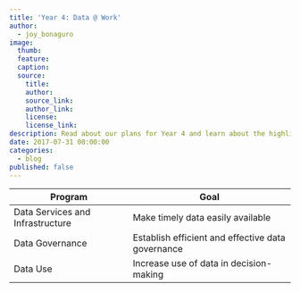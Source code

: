 ```yaml
---
title: 'Year 4: Data @ Work'
author:
  - joy_bonaguro
image:
  thumb: 
  feature: 
  caption:
  source:
    title: 
    author: 
    source_link: 
    author_link:
    license: 
    license_link: 
description: Read about our plans for Year 4 and learn about the highlights from Year 3
date: 2017-07-31 00:00:00
categories:
  - blog
published: false
---
```


| Program        | Goal           |
| ------------- |-------------|
| Data Services and Infrastructure | Make timely data easily available |
| Data Governance | Establish efficient and effective data governance |
| Data Use | Increase use of data in decision-making |